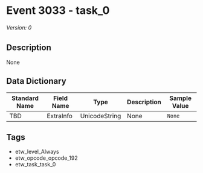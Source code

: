 # Event 3033 - task_0
###### Version: 0

## Description
None

## Data Dictionary
|Standard Name|Field Name|Type|Description|Sample Value|
|---|---|---|---|---|
|TBD|ExtraInfo|UnicodeString|None|`None`|

## Tags
* etw_level_Always
* etw_opcode_opcode_192
* etw_task_task_0